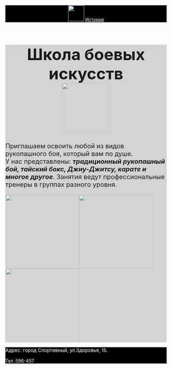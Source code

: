 <html> 
    <title> ggg </title>
    <header style="background-color:black">
        <img src="https://learn.algoritmika.org/uploads/2020/10/boxing-1293088_640_0_1602494675.png" height="50px"/>
        <a href="https://ru.wikipedia.org/wiki/%D0%91%D0%BE%D0%B5%D0%B2%D1%8B%D0%B5_%D0%B8%D1%81%D0%BA%D1%83%D1%81%D1%81%D1%82%D0%B2%D0%B0" style="color:white">История</a>
    </header>
    <main style="background-color:lightgray">
        <h1 style="font-size:50px;background-color:lightgray; text-align:center">Школа боевых искусств<br/>
        <img src="https://learn.algoritmika.org/uploads/2020/10/thai-boxing-297023_1280_0_1602496230.png" height="150"/></h1>
        <p style="font-size:20px">Приглашаем освоить любой из видов рукопашного боя, который вам по душе. <br/>У нас представлены: <b><i>традиционный рукопашный бой, тайский бокс, Джиу-Джитсу, карате и многое другое</i></b>. Занятия ведут профессиональные тренеры в группах разного уровня.</p>
        <img src="https://learn.algoritmika.org/uploads/2020/10/karate-4575114_640_0_1602523338.png" height="230px";/><img src="https://learn.algoritmika.org/uploads/2020/10/punching-bag_0_1602525500.png" height="230px";/><img src="https://learn.algoritmika.org/uploads/2020/10/boxing-ring_0_1602525156.png" height="230px";/>
    </main>
    <footer style="background-color:black;color:white;">
        <p style="font-size:15px"> Адрес: город Спортивный, ул.Здоровья, 15.</p>
        <p>Тел.:596-457</p>
    </footer>
</html>
